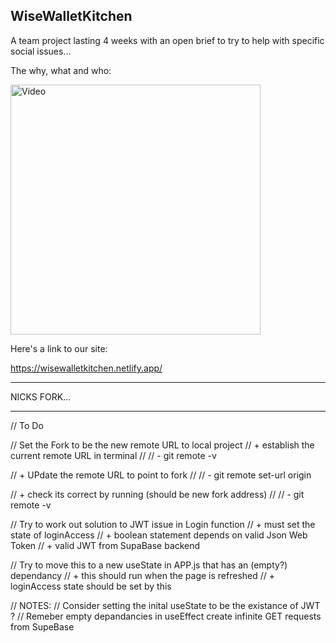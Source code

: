 ## WiseWalletKitchen

A team project lasting 4 weeks with an open brief to try to help with specific social issues...

The why, what and who:

<a href="https://www.youtube.com/watch?v=kztpI0xRNGY">
  <img src="https://img.youtube.com/vi/kztpI0xRNGY/maxresdefault.jpg" alt="Video" width="400px">
</a>

Here's a link to our site: 

https://wisewalletkitchen.netlify.app/

---

NICKS FORK...

---

// To Do

// Set the Fork to be the new remote URL to local project
// + establish the current remote URL in terminal
// // - git remote -v

// + UPdate the remote URL to point to fork
// // - git remote set-url origin <new-fork-url>

// + check its correct by running (should be new fork address)
// // - git remote -v

// Try to work out solution to JWT issue in Login function
// + must set the state of loginAccess 
// + boolean statement depends on valid Json Web Token
// + valid JWT from SupaBase backend


// Try to move this to a new useState in APP.js that has an (empty?) dependancy
// + this should run when the page is refreshed
// + loginAccess state should be set by this

// NOTES:
// Consider setting the inital useState to be the existance of JWT ?
// Remeber empty depandancies in useEffect create infinite GET requests from SupeBase








